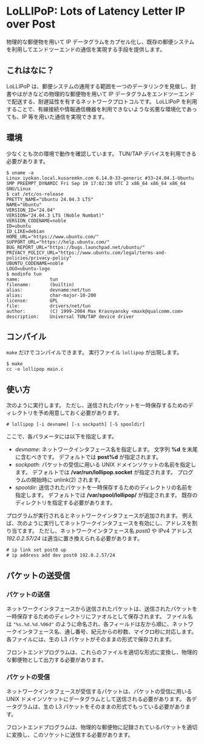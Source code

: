 # LoLLIPoP: Lots of Latency Letter IP over Post

物理的な郵便物を用いて IP データグラムをカプセル化し、既存の郵便システムを利用してエンドツーエンドの通信を実現する手段を提供します。

## これはなに？

LoLLIPoP は、郵便システムの通用する範囲を一つのデータリンクを見做し、封書やはがきなどの物理的な郵便物を用いて IP データグラムをエンドツーエンドで配送する、耐遅延性を有するネットワークプロトコルです。
LoLLIPoP を利用することで、有線接続や情報通信機器を利用できないような劣悪な環境化であっても、IP 等を用いた通信を実現できます。

## 環境

少なくとも次の環境で動作を確認しています。
TUN/TAP デバイスを利用できる必要があります。

```console
$ uname -a
Linux iyokan.local.kusaremkn.com 6.14.0-33-generic #33~24.04.1-Ubuntu SMP PREEMPT_DYNAMIC Fri Sep 19 17:02:30 UTC 2 x86_64 x86_64 x86_64 GNU/Linux
$ cat /etc/os-release 
PRETTY_NAME="Ubuntu 24.04.3 LTS"
NAME="Ubuntu"
VERSION_ID="24.04"
VERSION="24.04.3 LTS (Noble Numbat)"
VERSION_CODENAME=noble
ID=ubuntu
ID_LIKE=debian
HOME_URL="https://www.ubuntu.com/"
SUPPORT_URL="https://help.ubuntu.com/"
BUG_REPORT_URL="https://bugs.launchpad.net/ubuntu/"
PRIVACY_POLICY_URL="https://www.ubuntu.com/legal/terms-and-policies/privacy-policy"
UBUNTU_CODENAME=noble
LOGO=ubuntu-logo
$ modinfo tun
name:           tun
filename:       (builtin)
alias:          devname:net/tun
alias:          char-major-10-200
license:        GPL
file:           drivers/net/tun
author:         (C) 1999-2004 Max Krasnyansky <maxk@qualcomm.com>
description:    Universal TUN/TAP device driver
```

## コンパイル

`make` だけでコンパイルできます。
実行ファイル `lollipop` が出現します。

```console
$ make
cc -o lollipop main.c
```

## 使い方

次のように実行します。
ただし、送信されたパケットを一時保存するためのディレクトリを予め用意しておく必要があります。

```console
# lollipop [-i devname] [-s sockpath] [-S spooldir]
```

ここで、各パラメータには以下を指定します。

- *devname*: ネットワークインタフェース名を指定します。
    文字列 **%d** を末尾に含むべきです。
    デフォルトでは **post%d** が指定されます。
- *sockpath*: パケットの受信に用いる UNIX ドメインソケットの名前を指定します。
    デフォルトでは **/var/run/lollipop.socket** が指定されます。
    プログラムの開始時に unlink(2) されます。
- *spooldir*: 送信されたパケットを一時保存するためのディレクトリの名前を指定します。
    デフォルトでは **/var/spool/lollipop/** が指定されます。
    既存のディレクトリを指定する必要があります。

プログラムが実行されるとネットワークインタフェースが追加されます。
例えば、次のように実行してネットワークインタフェースを有効にし、アドレスを割り当てます。
ただし、ネットワークインタフェース名 *post0* や IPv4 アドレス *192.0.2.57/24* は適当に置き換えられる必要があります。

```console
# ip link set post0 up
# ip address add dev post0 192.0.2.57/24
```

## パケットの送受信

### パケットの送信

ネットワークインタフェースから送信されたパケットは、送信されたパケットを一時保存するためのディレクトリにファオルとして保存されます。
ファイル名は `"%s.%d.%d.%06d"` のように命名され、各フィールドは左から順に、ネットワークインタフェース名、通し番号、紀元からの秒数、マイクロ秒に対応します。
各ファイルには、生の L3 パケットがそのままの形式で保存されます。

フロントエンドプログラムは、これらのファイルを適切な形式に変換し、物理的な郵便物として出力する必要があります。

### パケットの受信

ネットワークインタフェースが受信するパケットは、パケットの受信に用いる UNIX ドメインソケットにデータグラムとして送信される必要があります。
各データグラムは、生の L3 パケットをそのままの形式でもっている必要があります。

フロントエンドプログラムは、物理的な郵便物に記録されているパケットを適切に変換し、このソケットに送信する必要があります。
